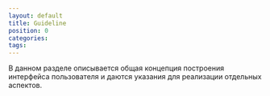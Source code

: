 ```yaml
---
layout: default
title: Guideline
position: 0
categories: 
tags: 
---
```


В данном разделе описывается общая концепция построения интерфейса пользователя и даются указания для реализации отдельных аспектов.

 



 

 

